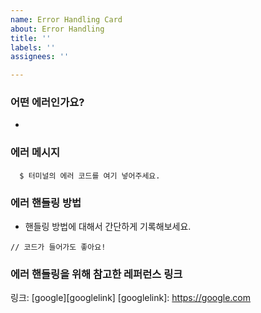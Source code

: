 ```yaml
---
name: Error Handling Card
about: Error Handling
title: ''
labels: ''
assignees: ''

---
```


### 어떤 에러인가요?
 - 
### 에러 메시지
 ```
   $ 터미널의 에러 코드를 여기 넣어주세요.
 ```
### 에러 핸들링 방법
 - 핸들링 방법에 대해서 간단하게 기록해보세요.
 ```
// 코드가 들어가도 좋아요!
 ```
### 에러 핸들링을 위해 참고한 레퍼런스 링크
 링크: [google][googlelink]
 [googlelink]: https://google.com
